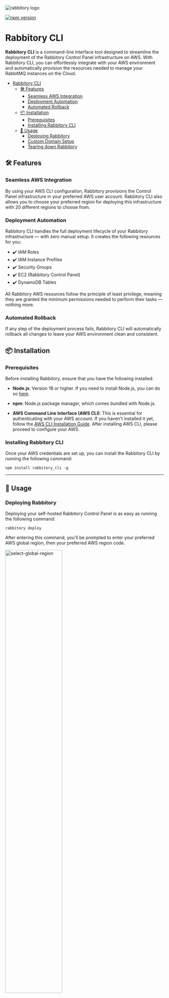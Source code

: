 <a name="top"></a>
![rabbitory logo](https://raw.githubusercontent.com/your-username/rabbitory/main/assets/rabbitory-logo.png)

[![npm version](https://img.shields.io/npm/v/rabbitory_cli)](https://www.npmjs.com/package/rabbitory_cli)

# Rabbitory CLI

**Rabbitory CLI** is a command-line interface tool designed to streamline the deployment of the Rabbitory Control Panel infrastructure on AWS. With Rabbitory CLI, you can effortlessly integrate with your AWS environment and automatically provision the resources needed to manage your RabbitMQ instances on the Cloud.

- [Rabbitory CLI](#rabbitory-cli)
  - [🛠 Features](#🛠-features)
    - [Seamless AWS Integration](#seamless-aws-integration)
    - [Deployment Automation](#deployment-automation)
    - [Automated Rollback](#automated-rollback)
  - [📦 Installation](#📦-installation)
    - [Prerequisites](#prerequisites)
    - [Installing Rabbitory CLI](#installing-rabbitory-cli)
  - [🐰 Usage](#🐰-usage)
    - [Deploying Rabbitory](#deploying-rabbitory)
    - [Custom Domain Setup](#custom-domain-setup)
    - [Tearing down Rabbitory](#tearing-down-rabbitory)

## 🛠 Features

### Seamless AWS Integration

By using your AWS CLI configuration, Rabbitory provisions the Control Panel infrastructure in your preferred AWS user account. Rabbitory CLI also allows you to choose your preferred region for deploying this infrastructure with 20 different regions to choose from.

### Deployment Automation

Rabbitory CLI handles the full deployment lifecycle of your Rabbitory infrastructure — with zero manual setup. It creates the following resources for you:

- ✔️ IAM Roles
- ✔️ IAM Instance Profiles
- ✔️ Security Groups
- ✔️ EC2 (Rabbitory Control Panel)
- ✔️ DynamoDB Tables

All Rabbitory AWS resources follow the principle of least privilege, meaning they are granted the minimum permissions needed to perform their tasks — nothing more.

### Automated Rollback

If any step of the deployment process fails, Rabbitory CLI will automatically rollback all changes to leave your AWS environment clean and consistent.

## 📦 Installation

### Prerequisites

Before installing Rabbitory, ensure that you have the following installed:

- **Node.js**: Version 18 or higher. If you need to install Node.js, you can do so [here](https://nodejs.org/).

- **npm**: Node.js package manager, which comes bundled with Node.js.

- **AWS Command Line Interface (AWS CLI)**: This is essential for authenticating with your AWS account. If you haven't installed it yet, follow the [AWS CLI Installation Guide](https://docs.aws.amazon.com/cli/latest/userguide/install-cliv2.html). After installing AWS CLI, please proceed to configure your AWS.

### Installing Rabbitory CLI

Once your AWS credentials are set up, you can install the Rabbitory CLI by running the following command:

```
npm install rabbitory_cli -g

```

---

## 🐰 Usage

### Deploying Rabbitory

Deploying your self-hosted Rabbitory Control Panel is as easy as running the following command:

```
rabbitory deploy
```

After entering this command, you'll be prompted to enter your preferred AWS global region, then your preferred AWS region code.

<p align="left">
  <img src="https://raw.githubusercontent.com/Rabbitory/rabbitory_cli/assets/select-global-region-ex.png" alt="select-global-region" width="60%" />
</p>
<p align="left">
  <img src="https://raw.githubusercontent.com/Rabbitory/rabbitory_cli/assets/select-aws-region-ex.png" alt="select-aws-region" width="60%" />
</p>

Now that a region has been selected, you'll be prompted to choose between deploying to the default public IP address provided by AWS or providing your own custom domain. See next section for more information on custom domain setup.

Upon deployment, Rabbitory spins up all the necessary AWS infrastructure for you to self-host your personal Rabbitory Control Panel, where you can create, configure, and manage your RabbitMQ instances. Once Rabbitory has been successfully deployed, you'll receive a link to your Control Panel.

![Deploy success](https://raw.githubusercontent.com/Rabbitory/rabbitory_cli/assets/rabbitory-deploy-success.png)

#### Custom Domain Setup

Using a custom domain provides secure HTTPS access and a professional URL for your Control Panel. If you choose the default public IP option, the Control Panel will only be accessible via HTTP.

If you opt to use a custom domain, you’ll be prompted to provide your domain name and email address. You’ll then need to update your domain registrar's nameservers with the ones provided. After DNS propagation (which may take up to 30 minutes), the deployment will automatically:

- Create Route 53 records for both your apex domain and www subdomain
- Set up SSL certificates using Let's Encrypt
- Configure Nginx with HTTPS

Your Rabbitory Control Panel will then be accessible via HTTPS at both your apex domain (<https://yourdomain.com>) and www subdomain (<https://www.yourdomain.com>).

### Tearing down Rabbitory

If you need to teardown your Rabbitory Control Panel and all of its associated RabbitMQ instances, you can run the following command:

```
rabbitory destroy
```

Tearing down Rabbitory involves selecting the global region and AWS region code where your Rabbitory Control Panel was initially deployed. Then, all AWS resources that were created will be automatically deleted for you, leaving you with a clean AWS environment.

<p align="left">
  <img src="https://raw.githubusercontent.com/Rabbitory/rabbitory_cli/assets/rabbitory-destroy-success.png" alt="select-aws-region" width="80%" />
</p>

---

🤝 Developed By: Jacqueline Amherst | Zijin Gong | Laren Cozart | Mason Abruzzesse
